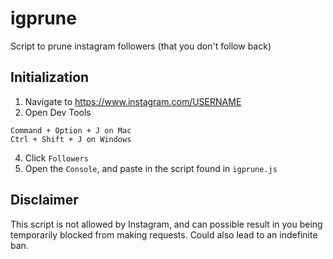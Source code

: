 # igprune

Script to prune instagram followers (that you don't follow back)
## Initialization

1. Navigate to https://www.instagram.com/USERNAME
2. Open Dev Tools 
```
Command + Option + J on Mac
Ctrl + Shift + J on Windows
```
4.   Click `Followers`
5.   Open the `Console`, and paste in the script found in `igprune.js`

## Disclaimer

This script is not allowed by Instagram, and can possible result in you being temporarily blocked from making requests. Could also lead to an indefinite ban. 
